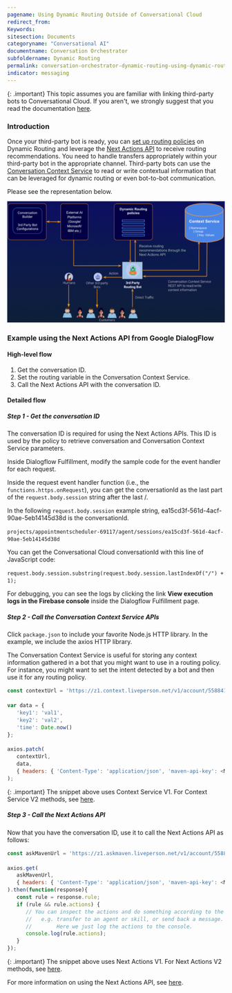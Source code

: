 ```yaml
---
pagename: Using Dynamic Routing Outside of Conversational Cloud
redirect_from:
Keywords:
sitesection: Documents
categoryname: "Conversational AI"
documentname: Conversation Orchestrator
subfoldername: Dynamic Routing
permalink: conversation-orchestrator-dynamic-routing-using-dynamic-routing-outside-of-conversational-cloud.html
indicator: messaging
---
```


{: .important}
This topic assumes you are familiar with linking third-party bots to Conversational Cloud. If you aren't, we strongly suggest that you read the documentation [here](third-party-bots-getting-started.html).

### Introduction
Once your third-party bot is ready, you can [set up routing policies](conversation-orchestrator-dynamic-routing-creating-routing-policies.html) on Dynamic Routing and leverage the [Next Actions API](conversation-orchestrator-next-actions-api-overview.html) to receive routing recommendations. You need to handle transfers appropriately within your third-party bot in the appropriate channel. Third-party bots can use the [Conversation Context Service](conversation-orchestrator-conversation-context-service-overview.html) to read or write contextual information that can be leveraged for dynamic routing or even bot-to-bot communication.
 
Please see the representation below.

<img class="fancyimage" width="800" src="img/convorchestrator/co_dr_outsidecc1.png"> 

### Example using the Next Actions API from Google DialogFlow

#### High-level flow
1. Get the conversation ID.
2. Set the routing variable in the Conversation Context Service.
3. Call the Next Actions API with the conversation ID.

#### Detailed flow

##### Step 1 - Get the conversation ID

The conversation ID is required for using the Next Actions APIs. This ID is used by the policy to retrieve conversation and Conversation Context Service parameters.

Inside Dialogflow Fulfillment, modify the sample code for the event handler for each request.

Inside the request event handler function (i.e., the `functions.https.onRequest`), you can get the conversationId as the last part of the `request.body.session` string after the last /.

In the following `request.body.session` example string, ea15cd3f-561d-4acf-90ae-5eb14145d38d is the conversationId.

`projects/appointmentscheduler-69117/agent/sessions/ea15cd3f-561d-4acf-90ae-5eb14145d38d`

You can get the Conversational Cloud conversationId with this line of JavaScript code:

`request.body.session.substring(request.body.session.lastIndexOf("/") + 1);`
 
For debugging, you can see the logs by clicking the link **View execution logs in the Firebase console** inside the Dialogflow Fulfillment page.

##### Step 2 - Call the Conversation Context Service APIs
Click `package.json` to include your favorite Node.js HTTP library. In the example, we include the axios HTTP library.

The Conversation Context Service is useful for storing any context information gathered in a bot that you might want to use in a routing policy. For instance, you might want to set the intent detected by a bot and then use it for any routing policy.

```javascript
const contextUrl = 'https://z1.context.liveperson.net/v1/account/55884191/namespace1/' + conversationId + '/properties';
 
var data = {
   'key1': 'val1',
   'key2': 'val2',
   'time': Date.now()
};

axios.patch(
   contextUrl, 
   data, 
   { headers: { 'Content-Type': 'application/json', 'maven-api-key': <MAVEN_API_KEY> } }
);
```

{: .important}
The snippet above uses Context Service V1. For Context Service V2 methods, see [here](conversation-orchestrator-conversation-context-service-methods-v2.html).
 
##### Step 3 - Call the Next Actions API
Now that you have the conversation ID, use it to call the Next Actions API as follows:

```javascript
const askMavenUrl = 'https://z1.askmaven.liveperson.net/v1/account/55884191/next-actions';
 
axios.get(
   askMavenUrl, 
   { headers: { 'Content-Type': 'application/json', 'maven-api-key': <MAVEN_API_KEY> } }
).then(function(response){
   const rule = response.rule;
   if (rule && rule.actions) {
      // You can inspect the actions and do something according to the actions
      //   e.g. transfer to an agent or skill, or send back a message.  
      //        Here we just log the actions to the console.
      console.log(rule.actions); 
   }
});
```

{: .important}
The snippet above uses Next Actions V1. For Next Actions V2 methods, see [here](conversation-orchestrator-next-actions-api-methods-v2.html). 
 
For more information on using the Next Actions API, see [here](conversation-orchestrator-next-actions-api-overview.html).
